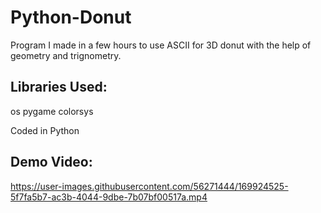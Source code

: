 # Python-Donut

Program I made in a few hours to use ASCII for 3D donut with the help of geometry and trignometry.

## Libraries Used:
os
pygame
colorsys

Coded in Python

## Demo Video:

https://user-images.githubusercontent.com/56271444/169924525-5f7fa5b7-ac3b-4044-9dbe-7b07bf00517a.mp4
